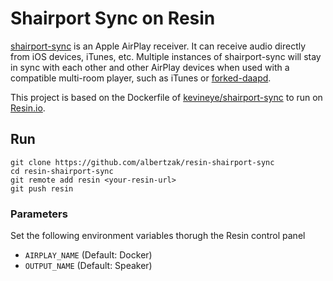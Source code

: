 # Shairport Sync on Resin

[shairport-sync](https://github.com/mikebrady/shairport-sync) is an Apple AirPlay receiver. It can receive audio directly from iOS devices, iTunes, etc. Multiple instances of shairport-sync will stay in sync with each other and other AirPlay devices when used with a compatible multi-room player, such as iTunes or [forked-daapd](https://github.com/jasonmc/forked-daapd).

This project is based on the Dockerfile of [kevineye/shairport-sync](https://github.com/kevineye/shairport-sync) to run on [Resin.io](https://resin.io).


## Run

```
git clone https://github.com/albertzak/resin-shairport-sync
cd resin-shairport-sync
git remote add resin <your-resin-url>
git push resin
```

### Parameters

Set the following environment variables thorugh the Resin control panel

* `AIRPLAY_NAME` (Default: Docker)
* `OUTPUT_NAME` (Default: Speaker)
